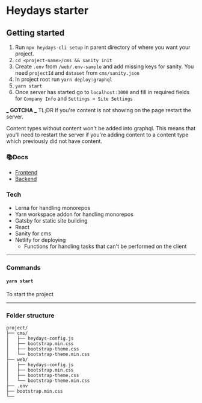 # Heydays starter

## Getting started

1. Run `npx heydays-cli setup` in parent directory of where you want your project.
2. `cd <project-name>/cms && sanity init`
3. Create `.env` from `/web/.env-sample` and add missing keys for sanity. You need `projectId` and `dataset` from `cms/sanity.json`
4. In project root run `yarn deploy:graphql`
5. `yarn start`
6. Once server has started go to `localhost:3000` and fill in required fields for `Company Info` and `Settings > Site Settings`

**_ GOTCHA _**
TL;DR If you're content is not showing on the page restart the server.

Content types without content won't be added into graphql. This means that you'll need to restart the server if you're adding content to a
content type which previously did not have content.

### 📚Docs

- [Frontend](./web/README.md)
- [Backend](./cms/README.md)

### Tech

- Lerna for handling monorepos
- Yarn workspace addon for handling monorepos
- Gatsby for static site building
- React
- Sanity for cms
- Netlify for deploying
  - Functions for handling tasks that can't be performed on the client

---

### Commands

#### `yarn start`

To start the project

---

### Folder structure

```
project/
├── cms/
│   ├── heydays-config.js
│   ├── bootstrap.min.css
│   ├── bootstrap-theme.css
│   └── bootstrap-theme.min.css
├── web/
│   ├── heydays-config.js
│   ├── bootstrap.min.css
│   ├── bootstrap-theme.css
│   └── bootstrap-theme.min.css
├── .env
├── bootstrap.min.css
└──
```
